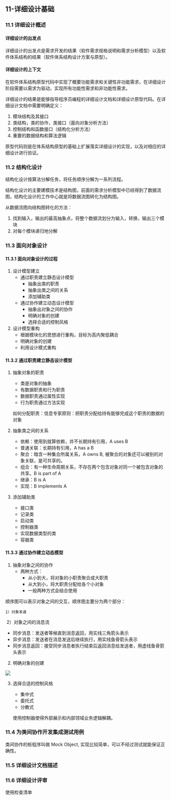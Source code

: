 ## 11-详细设计基础

### 11.1 详细设计概述

#### 详细设计的出发点

详细设计的出发点是需求开发的结果（软件需求规格说明和需求分析模型）以及软件体系结构的结果（软件体系结构设计方案与原型）。

#### 详细设计的上下文

在软件体系结构原型代码中实现了概要功能需求和关键性非功能需求，在详细设计阶段需要以需求为驱动，实现所有功能性需求和非功能性需求。

详细设计的结果是能够指导程序员编程的详细设计文档和详细设计原型代码。在详细设计文档中需要明确定义：

1. 模块结构及其接口
2. 类结构，类的协作，类接口（面向对象分析方法）
3. 控制结构和函数接口（结构化分析方法）
4. 重要的数据结构和算法逻辑

原型代码则是在体系结构原型的基础上扩展落实详细设计的实现，以及对相应的详细设计进行验证。

### 11.2 结构化设计

结构化设计按算法分解任务，将任务顺序分解为一系列流程。

结构化设计的主要建模技术是结构图，前面的需求分析模型中已经得到了数据流图，结构化设计的工作中心就是将数据流图转化为结构图。

从数据流图向结构图转化的方法：

1. 找到输入，输出的最高抽象点，将整个数据流划分为输入，转换，输出三个模块
2. 对每个模块递归地分解

### 11.3 面向对象设计

#### 11.3.1 面向对象设计的过程

1. 设计模型建立
   - 通过职责建立静态设计模型
     - 抽象出类的职责
     - 抽象出类之间的关系
     - 添加辅助类
   - 通过协作建立动态设计模型
     - 抽象出对象之间的协作
     - 明确对象的创建
     - 选择合适的控制风格
2. 设计模型重构
   - 根据模块化的思想进行重构，目标为高内聚低耦合
   - 明确对象的创建
   - 利用设计模式重构

#### 11.3.2 通过职责建立静态设计模型

1. 抽象对象的职责

   - 类是对象的抽象
   - 有数据职责和行为职责
   - 数据职责通过属性实现
   - 行为职责通过方法实现

   如何分配职责：信息专家原则：把职责分配给持有能够完成这个职责的数据的对象

2. 抽象类之间的关系

   - 依赖：使用到就算依赖，并不长期持有引用，A uses B
   - 普通关联：长期持有引用，A has a B
   - 聚合：暗含一种集合所属关系，A owns B, 被聚合的对象还可以被别的对象关联，是可共享的。
   - 组合：有一种生命周期关系，不存在两个包含对象对同一个被包含对象的共享。B is part of A
   - 继承：B is A
   - 实现：B implements A

3. 添加辅助类
   - 接口类
   - 记录类
   - 启动类
   - 控制器类
   - 实现数据类型的类
   - 容器类

#### 11.3.3 通过协作建立动态模型

1. 抽象对象之间的协作
   - 两种方式：
     - 从小到大，将对象的小职责聚合成大职责
     - 从大到小，将大职责分配给各个小对象
     - 一般两种方式会结合使用

顺序图可以表示对象之间的交互，顺序图主要分为两个部分：

 	1）对象本身

​	 2）对象之间的消息流

- 同步消息：发送者等候直到消息返回，用实线三角箭头表示
- 异步消息：发送者在消息发送后继续执行，用实线鱼骨箭头表示
- 同步消息返回：接受同步消息者执行结束后返回消息给发送者，用虚线鱼骨箭头表示

2. 明确对象的创建

![](https://img2022.cnblogs.com/blog/2302323/202206/2302323-20220610114400405-1443297984.png)

3. 选择合适的控制风格

   - 集中式
   - 委托式
   - 分散式

   使用控制器使得外部展示和内部领域业务逻辑解耦。

### 11.4 为类间协作开发集成测试用例

类间协作的桩程序叫做 Mock Object, 实现比较简单，可以不经过测试就能保证正确性。

### 11.5 详细设计文档描述

### 11.6 详细设计评审

使用检查清单
